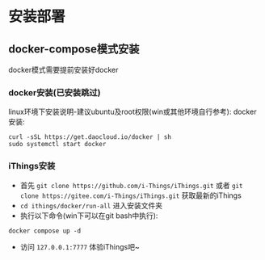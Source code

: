 # 安装部署

## docker-compose模式安装

docker模式需要提前安装好docker
### docker安装(已安装跳过)
linux环境下安装说明-建议ubuntu及root权限(win或其他环境自行参考):
docker安装:
```shell
curl -sSL https://get.daocloud.io/docker | sh
sudo systemctl start docker
```


### iThings安装 
* 首先 `git clone https://github.com/i-Things/iThings.git` 或者 `git clone https://gitee.com/i-Things/iThings.git` 获取最新的iThings
* `cd ithings/docker/run-all` 进入安装文件夹
* 执行以下命令(win下可以在git bash中执行):
```shell
docker compose up -d
```
* 访问 `127.0.0.1:7777` 体验iThings吧~
